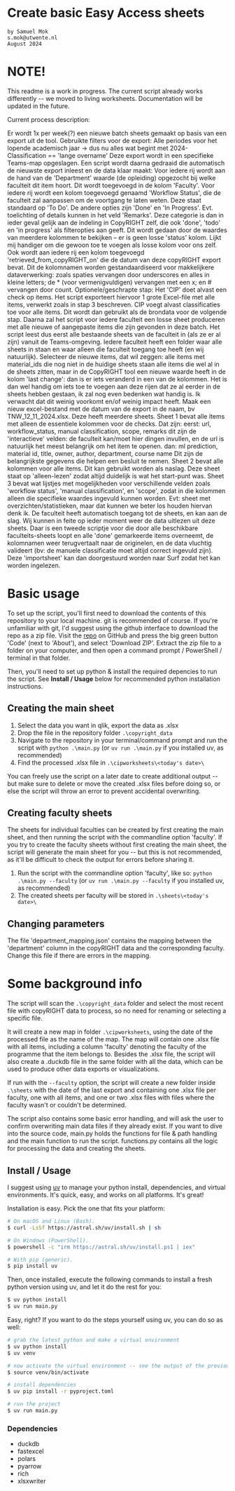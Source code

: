 # Create basic Easy Access sheets
    by Samuel Mok
    s.mok@utwente.nl
    August 2024


# NOTE!

This readme is a work in progress. The current script already works differently -- we moved to living worksheets.
Documentation will be updated in the future.

Current process description:


Er wordt 1x per week(?) een nieuwe batch sheets gemaakt op basis van een export uit de tool. Gebruikte filters voor de export:
Alle periodes voor het lopende academisch jaar -> dus nu alles wat begint met 2024-
Classification == 'lange overname'
Deze export wordt in een specifieke Teams-map opgeslagen.
Een script wordt daarna gedraaid die automatisch de nieuwste export inleest en de data klaar maakt:
Voor iedere rij wordt aan de hand van de 'Department' waarde (de opleiding) opgezocht bij welke faculteit dit item hoort. Dit wordt toegevoegd in de kolom 'Faculty'.
Voor iedere rij wordt een kolom toegevoegd genaamd 'Workflow Status', die de faculteit zal aanpassen om de voortgang te laten weten. Deze staat standaard op 'To Do'. De andere opties zijn 'Done' en 'In Progress'. Evt. toelichting of details kunnen in het veld 'Remarks'. Deze categorie is dan in ieder geval gelijk aan de indeling in CopyRIGHT zelf, die ook 'done', 'todo' en 'in progress' als filteropties aan geeft. Dit wordt gedaan door de waardes van meerdere kolommen te bekijken – er is geen losse 'status' kolom. Lijkt mij handiger om die gewoon toe te voegen als losse kolom voor ons zelf.
Ook wordt aan iedere rij een kolom toegevoegd 'retrieved_from_copyRIGHT_on' die de datum van deze copyRIGHT export bevat. Dit
de kolomnamen worden gestandaardiseerd voor makkelijkere dataverwerking: zoals spaties vervangen door underscores en alles in kleine letters; de * (voor vermenigvuldigen) vervangen met een x; en # vervangen door count.
Optionele/geschrapte stap: Het 'CIP' doet alvast een check op items. Het script exporteert hiervoor 1 grote Excel-file met alle items, verwerkt zoals in stap 3 beschreven. CIP voegt alvast classificaties toe voor alle items. Dit wordt dan gebruikt als de brondata voor de volgende stap.
Daarna zal het script voor iedere faculteit een losse sheet produceren met alle nieuwe of aangepaste items die zijn gevonden in deze batch.
Het script leest dus eerst alle bestaande sheets van de faculteit in (als ze er al zijn) vanuit de Teams-omgeving. Iedere faculteit heeft een folder waar alle sheets in staan en waar alleen die faculteit toegang toe heeft (en wij natuurlijk).
Selecteer de nieuwe items, dat wil zeggen:
alle items met material_ids die nog niet in de huidige sheets staan
alle items die wel al in de sheets zitten, maar in de CopyRIGHT tool een nieuwe waarde heeft in de kolom 'last change': dan is er iets veranderd in een van de kolommen. Het is dan wel handig om iets toe te voegen aan deze rijen dat ze al eerder in de sheets hebben gestaan, ik zal nog even bedenken wat handig is. Ik verwacht dat dit weinig voorkomt en/of weinig impact heeft.
Maak een nieuw excel-bestand met de datum van de export in de naam, bv TNW_12_11_2024.xlsx. Deze heeft meerdere sheets.
Sheet 1 bevat alle items met alleen de essentiele kolommen voor de checks. Dat zijn:
eerst: url, workflow_status, manual classification, scope, remarks
dit zijn de 'interactieve' velden: de faculteit kan/moet hier dingen invullen, en de url is natuurlijk het meest belangrijk om het item te openen.
dan: ml prediction, material id, title, owner, author, department, course name
Dit zijn de belangrijkste gegevens die helpen een besluit te nemen.
Sheet 2 bevat alle kolommen voor alle items. Dit kan gebruikt worden als naslag. Deze sheet staat op 'alleen-lezen' zodat altijd duidelijk is wat het start-punt was.
Sheet 3 bevat wat lijstjes met mogelijkheden voor verschillende velden zoals 'workflow status', 'manual classification', en 'scope', zodat in die kolommen alleen die specifieke waardes ingevuld kunnen worden.
Evt: sheet met overzichten/statistieken, maar dat kunnen we beter los houden hiervan denk ik.
De faculteit heeft automatisch toegang tot de sheets, en kan aan de slag.
Wij kunnen in feite op ieder moment weer de data uitlezen uit deze sheets. Daar is een tweede scriptje voor die door alle beschikbare faculteits-sheets loopt en alle 'done' gemarkeerde items overneemt, de kolomnamen weer terugvertaalt naar de originelen, en de data vluchtig valideert (bv: de manuele classificatie moet altijd correct ingevuld zijn).
Deze 'importsheet' kan dan doorgestuurd worden naar Surf zodat het kan worden ingelezen.



# Basic usage

To set up the script, you'll first need to download the contents of this repository to your local machine. git is recommended of course.
If you're unfamiliar with git, I'd suggest using the github interface to download the repo as a zip file. Visit the [repo](https://github.com/utsmok/easy_access_sheets) on GitHub and press the big green button 'Code' (next to 'About'), and select 'Download ZIP'. Extract the zip file to a folder on your computer, and then open a command prompt / PowerShell / terminal in that folder.

Then, you'll need to set up python & install the required depencies to run the script. See **Install / Usage** below for recommended python installation instructions.


## Creating the main sheet

1. Select the data you want in qlik, export the data as .xlsx
2. Drop the file in the repository folder ```.\copyright_data```
3. Navigate to the repository in your terminal/command prompt and run the script with ```python .\main.py``` (or ```uv run .\main.py``` if you installed uv, as recommended)
4. Find the processed .xlsx file in ```.\cipworksheets\<today's date>\```

You can freely use the script on a later date to create additional output -- but make sure to delete or move the created .xlsx files before doing so, or else the script will throw an error to prevent accidental overwriting.

## Creating faculty sheets

The sheets for individual faculties can be created by first creating the main sheet, and then running the script with the commandline option 'faculty'.
If you try to create the faculty sheets without first creating the main sheet, the script will generate the main sheet for you -- but this is not recommended, as it'll be difficult to check the output for errors before sharing it.

1. Run the script with the commandline option 'faculty', like so: ```python .\main.py --faculty``` (or ```uv run .\main.py --faculty``` if you installed uv, as recommended)
2. The created sheets per faculty will be stored in ```.\sheets\<today's date>\```

## Changing parameters

The file 'department_mapping.json' contains the mapping between the 'department' column in the copyRIGHT data and the corresponding faculty. Change this file if there are errors in the mapping.

# Some background info

The script will scan the ```.\copyright_data``` folder and select the most recent file with copyRIGHT data to process, so no need for renaming or selecting a specific file.

It will create a new map in folder ```.\cipworksheets```, using the date of the processed file as the name of the map.
The map will contain one .xlsx file with all items, including a column 'faculty' denoting the faculty of the programme that the item belongs to.
Besides the .xlsx file, the script will also create a .duckdb file in the same folder with all the data, which can be used to produce other data exports or visualizations.

If run with the ```--faculty``` option, the script will create a new folder inside ```.\sheets``` with the date of the last export and containing one .xlsx file per faculty,  one with all items, and one or two .xlsx files with files where the faculty wasn't or couldn't be determined.

The script also contains some basic error handling, and will ask the user to confirm overwriting main data files if they already exist.
If you want to dive into the source code, main.py holds the functions for file & path handling and the main function to run the script. functions.py contains all the logic for processing the data and creating the sheets.


## Install / Usage

I suggest using [uv](https://github.com/astral-sh/uv) to manage your python install, dependencies, and virtual environments. It's quick, easy, and works on all platforms. It's great!

Installation is easy. Pick the one that fits your platform:

```bash
# On macOS and Linux (Bash).
$ curl -LsSf https://astral.sh/uv/install.sh | sh

# On Windows (PowerShell).
$ powershell -c "irm https://astral.sh/uv/install.ps1 | iex"

# With pip (generic).
$ pip install uv
```

Then, once installed, execute the following commands to install a fresh python version using uv, and let it do the rest for you:

```bash
$ uv python install
$ uv run main.py
```

Easy, right? If you want to do the steps yourself using uv, you can do so as well:

```bash
# grab the latest python and make a virtual environment
$ uv python install
$ uv venv

# now activate the virtual environment -- see the output of the previous command
$ source venv/bin/activate

# install dependencies
$ uv pip install -r pyproject.toml

# run the project
$ uv run main.py
```

### Dependencies
- duckdb
- fastexcel
- polars
- pyarrow
- rich
- xlsxwriter
